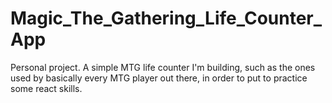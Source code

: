 # Magic_The_Gathering_Life_Counter_App

Personal project. A simple MTG life counter I'm building, such as the ones used by basically every MTG player out there, in order to put to practice some react skills.
